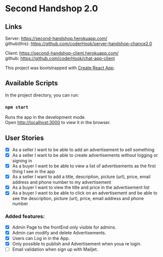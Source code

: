 # Second Handshop 2.0

## Links

 Server: https://second-handshop.herokuapp.com/ 
 <br>github(this): https://github.com/coderHook/server-handshop-chance2.0

Client: https://second-handshop-client.herokuapp.com/ <br>
github: https://github.com/coderHook/chat-app-client

This project was bootstrapped with [Create React App](https://github.com/facebook/create-react-app).

## Available Scripts

In the project directory, you can run:

### `npm start`

Runs the app in the development mode.<br>
Open [http://localhost:3000](http://localhost:3000) to view it in the browser.

## User Stories

- [x] As a seller I want to be able to add an advertisement to sell something
- [x] As a seller I want to be able to create advertisements without logging or signing in
- [x] As a buyer I want to be able to view a list of advertisements as the first thing I see in the app
- [x] As a seller I want to add a title, description, picture (url), price, email address and phone number to my advertisement
- [x] As a buyer I want to view the title and price in the advertisement list
- [x] As a buyer I want to be able to click on an advertisement and be able to see the description, picture (url), price, email address and phone number

### Added features:
- [x] Admin Page to the frontEnd only visible for admins.
- [x] Admin can modify and delete Advertisements.
- [x] Users can Log in in the App.
- [x] Only possible to publish and Advertisement when youa re login.
- [ ] Email validation when sign up with Mailjet.
